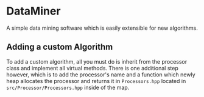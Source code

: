 # DataMiner
A simple data mining software which is easily extensible for new algorithms.

## Adding a custom Algorithm
To add a custom algorithm, all you must do is inherit from the processor class and implement all virtual methods. There is one additional step however, which is to add the processor's name and a function which newly heap allocates the processor and returns it in `Processors.hpp` located in `src/Processor/Processors.hpp` inside of the map.
